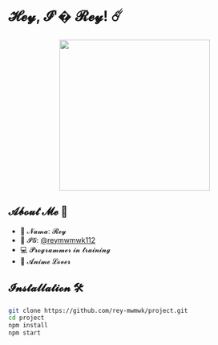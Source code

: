 # 𝓗𝓮𝔂, 𝓘'� 𝓡𝓮𝔂! ☄️

<p align="center">
  <img src="https://media.giphy.com/media/v1.Y2lkPTc5MGI3NjExcDlqYzFmYjV0eXJkY3J3eG5jZ3R5b2V6dGJ5Z2NqZzV1bGZ1eWZ5biZlcD12MV9pbnRlcm5hbF9naWZfYnlfaWQmY3Q9Zw/26tn33aiTi1jkl6H6/giphy.gif" width="300">
</p>

## 𝓐𝓫𝓸𝓾𝓽 𝓜𝓮 🌟
- 🔮 𝓝𝓪𝓶𝓪: 𝓡𝓮𝔂
- 📸 𝓘𝓖: [@reymwmwk112](https://www.instagram.com/reymwmwk112/)
- 💻 𝓟𝓻𝓸𝓰𝓻𝓪𝓶𝓶𝓮𝓻 𝓲𝓷 𝓽𝓻𝓪𝓲𝓷𝓲𝓷𝓰
- 🎌 𝓐𝓷𝓲𝓶𝓮 𝓛𝓸𝓿𝓮𝓻

## 𝓘𝓷𝓼𝓽𝓪𝓵𝓵𝓪𝓽𝓲𝓸𝓷 🛠️
```bash
git clone https://github.com/rey-mwmwk/project.git
cd project
npm install
npm start
